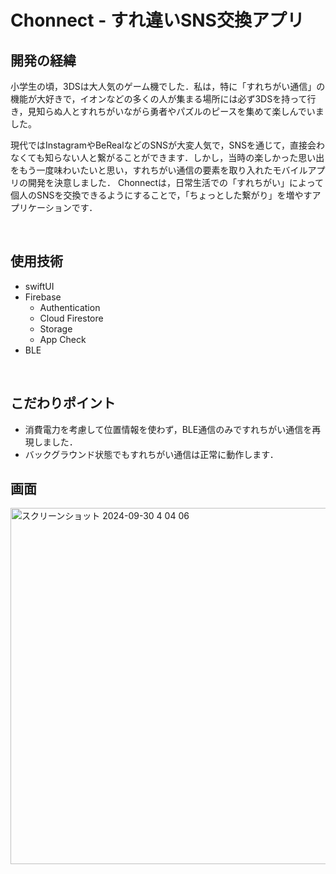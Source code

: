 # Chonnect - すれ違いSNS交換アプリ

## 開発の経緯
小学生の頃，3DSは大人気のゲーム機でした．私は，特に「すれちがい通信」の機能が大好きで，イオンなどの多くの人が集まる場所には必ず3DSを持って行き，見知らぬ人とすれちがいながら勇者やパズルのピースを集めて楽しんでいました。

現代ではInstagramやBeRealなどのSNSが大変人気で，SNSを通じて，直接会わなくても知らない人と繋がることができます．しかし，当時の楽しかった思い出をもう一度味わいたいと思い，すれちがい通信の要素を取り入れたモバイルアプリの開発を決意しました．
Chonnectは，日常生活での「すれちがい」によって個人のSNSを交換できるようにすることで，「ちょっとした繋がり」を増やすアプリケーションです．

<br>

## 使用技術
* swiftUI
* Firebase
  * Authentication
  * Cloud Firestore
  * Storage
  * App Check
* BLE

<br>

## こだわりポイント
* 消費電力を考慮して位置情報を使わず，BLE通信のみですれちがい通信を再現しました．
* バックグラウンド状態でもすれちがい通信は正常に動作します．

## 画面
<img width="570" alt="スクリーンショット 2024-09-30 4 04 06" src="https://github.com/user-attachments/assets/be9c08ac-178e-4740-9f34-0a1dde696bdc">
